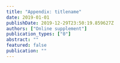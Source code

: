 ```yaml
---
title: "Appendix: titlename"
date: 2019-01-01
publishDate: 2019-12-29T23:50:19.859627Z
authors: ["Online supplement"]
publication_types: ["0"]
abstract: ""
featured: false
publication: ""
---
```


